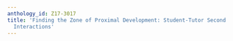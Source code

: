 ```yaml
---
anthology_id: Z17-3017
title: 'Finding the Zone of Proximal Development: Student-Tutor Second Language Dialogue
  Interactions'
---
```

